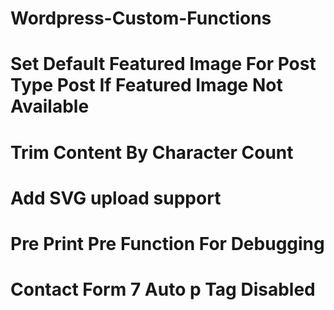 # Wordpress-Custom-Functions

# Set Default Featured Image For Post Type Post If Featured Image Not Available

# Trim Content By Character Count

# Add SVG upload support

# Pre Print Pre Function For Debugging

# Contact Form 7 Auto p Tag Disabled